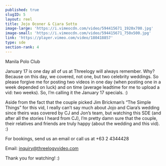 ```yaml
---
published: true
slugID: 5
layout: reel
title: Jojo Oconer & Ciara Sotto
image-large: 'https://i.vimeocdn.com/video/594415671_1920x700.jpg'
image-small: 'https://i.vimeocdn.com/video/594415671_750x500.jpg'
link: 'https://player.vimeo.com/video/180418857'
type: sde
section-rank: 4
---
```

Manila Polo Club

January 17 is one day all of us at Threelogy will always remember. Why? Because on this day, we covered, not one, but two celebrity weddings. So please forgive me for posting two videos in one day (when posting one in a week depended on luck) and on time (average leadtime for me to upload a vid: two weeks). So, I’m calling it the January 17 specials. :)

Aside from the fact that the couple picked Jim Brickman’s “The Simple Things” for this vid, I really can’t say much about Jojo and Ciara’s wedding since theirs was covered by CJ and Jon’s team, but watching this SDE (and after all the stories I heard from CJ), I’m pretty damn sure that the couple, their relatives and friends are truly happy (about the wedding and this vid). :)

For bookings, send us an email or call us at +63 2 4344428

Email: inquiry@threelogyvideo.com

Thank you for watching! :)
